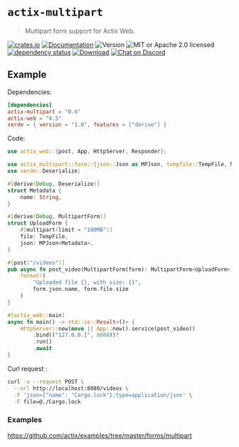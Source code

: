 # `actix-multipart`

> Multipart form support for Actix Web.

<!-- prettier-ignore-start -->

[![crates.io](https://img.shields.io/crates/v/actix-multipart?label=latest)](https://crates.io/crates/actix-multipart)
[![Documentation](https://docs.rs/actix-multipart/badge.svg?version=0.6.1)](https://docs.rs/actix-multipart/0.6.1)
![Version](https://img.shields.io/badge/rustc-1.72+-ab6000.svg)
![MIT or Apache 2.0 licensed](https://img.shields.io/crates/l/actix-multipart.svg)
<br />
[![dependency status](https://deps.rs/crate/actix-multipart/0.6.1/status.svg)](https://deps.rs/crate/actix-multipart/0.6.1)
[![Download](https://img.shields.io/crates/d/actix-multipart.svg)](https://crates.io/crates/actix-multipart)
[![Chat on Discord](https://img.shields.io/discord/771444961383153695?label=chat&logo=discord)](https://discord.gg/NWpN5mmg3x)

<!-- prettier-ignore-end -->

## Example

Dependencies:

```toml
[dependencies]
actix-multipart = "0.6"
actix-web = "4.5"
serde = { version = "1.0", features = ["derive"] }
```

Code:

```rust
use actix_web::{post, App, HttpServer, Responder};

use actix_multipart::form::{json::Json as MPJson, tempfile::TempFile, MultipartForm};
use serde::Deserialize;

#[derive(Debug, Deserialize)]
struct Metadata {
    name: String,
}

#[derive(Debug, MultipartForm)]
struct UploadForm {
    #[multipart(limit = "100MB")]
    file: TempFile,
    json: MPJson<Metadata>,
}

#[post("/videos")]
pub async fn post_video(MultipartForm(form): MultipartForm<UploadForm>) -> impl Responder {
    format!(
        "Uploaded file {}, with size: {}",
        form.json.name, form.file.size
    )
}

#[actix_web::main]
async fn main() -> std::io::Result<()> {
    HttpServer::new(move || App::new().service(post_video))
        .bind(("127.0.0.1", 8080))?
        .run()
        .await
}
```

Curl request :

```bash
curl -v --request POST \
  --url http://localhost:8080/videos \
  -F 'json={"name": "Cargo.lock"};type=application/json' \
  -F file=@./Cargo.lock
```

### Examples

https://github.com/actix/examples/tree/master/forms/multipart
